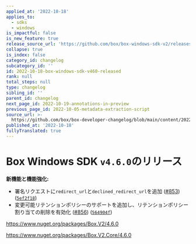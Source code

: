 ```yaml
---
applied_at: '2022-10-18'
applies_to:
  - sdks
  - windows
is_impactful: false
is_new_feature: true
release_source_url: 'https://github.com/box/box-windows-sdk-v2/releases/tag/v4.6.0'
collapse: true
is_index: false
category_id: changelog
subcategory_id: ''
id: 2022-10-18-box-windows-sdk-v460-released
rank: null
total_steps: null
type: changelog
sibling_id: ''
parent_id: changelog
next_page_id: 2022-10-19-annotations-in-preview
previous_page_id: 2022-10-05-metadata-extraction-script
source_url: >-
  https://github.com/box/box-developer-changelog/blob/main/content/2022/10-18-box-windows-sdk-v460-released.md
published_at: '2022-10-18'
fullyTranslated: true
---
```

# Box Windows SDK `v4.6.0`のリリース

**新機能と機能強化:**

* 署名リクエストに`redirect_url`と`declined_redirect_url`を追加 ([#853][1]) ([`5ef2f18`][2])
* 変更可能リテンションポリシーのサポートを追加し、リテンションポリシー割り当ての削除を有効化 ([#856][3]) ([`564904f`][4])

<https://www.nuget.org/packages/Box.V2/4.6.0>

<https://www.nuget.org/packages/Box.V2.Core/4.6.0>

[1]: https://github.com/box/box-windows-sdk-v2/issues/853

[2]: https://github.com/box/box-windows-sdk-v2/commit/5ef2f18985d8c3b8e7c0cdba5709785bfb1d5f34

[3]: https://github.com/box/box-windows-sdk-v2/issues/856

[4]: https://github.com/box/box-windows-sdk-v2/commit/564904fa2ce0b1881a2f07b80cc3bb3e648310d0
